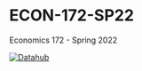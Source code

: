 # ECON-172-SP22
Economics 172 - Spring 2022


 [![Datahub](https://img.shields.io/badge/Launch%20-UCB%20R.Datahub-blue)](http://datahub.berkeley.edu/user-redirect/interact?account=ds-modules&repo=ECON-172-SP22&branch=main&path=)
